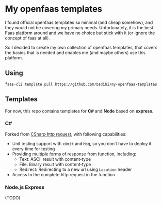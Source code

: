 # My openfaas templates

I found official openfaas templates so minimal (and cheap somehow), and they would not be covering my primary needs. Unfortunately, it is the best Faas platform around and we have no choice but stick with it (or ignore the concept of faas at all).

So I decided to create my own collection of openfaas templates, that covers the basics that is needed and enables me (and maybe others) use this platform.

## Using
```
faas-cli template pull https://github.com/badihi/my-openfaas-templates
```

## Templates
For now, this repo contains templates for **C#** and **Node** based on **express**.

### C#
Forked from [CSharp http request](https://github.com/distantcam/csharp-httprequest-template), with following capabilities:

- Unit testing support with `xUnit` and `Moq`, so you don't have to deploy it every time for testing
- Providing multiple forms of response from function, including:
	- Text: ASCII result with content-type
	- File: Binary result with content-type
	- Redirect: Redirecting to a new url using `Location` header
- Access to the complete http request in the function

### Node.js Express

(TODO)
